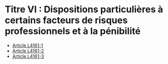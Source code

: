 # Titre VI : Dispositions particulières à certains facteurs de risques professionnels et à la pénibilité   

* [Article L4161-1](./LEGIARTI000031086913.md)
* [Article L4161-2](./LEGIARTI000031086945.md)
* [Article L4161-3](./LEGIARTI000031073456.md)
